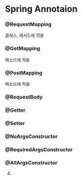 # Spring Annotaion 

### @RequestMapping 

클래스, 메서드에 적용

### @GetMapping

메소드에 적용

### @PostMapping

메소드에 적용



### @RequestBody



### @Getter

### @Setter

### @NoArgsConstructor

### @RequiredArgsConstructor

### @AllArgsConstructor



4. 